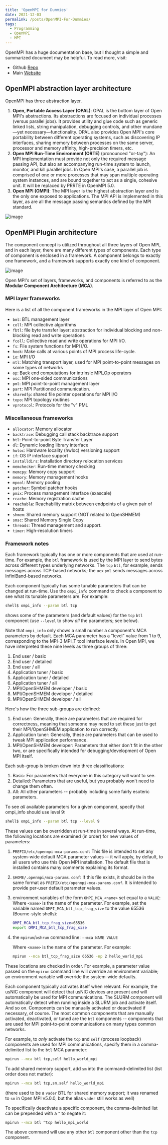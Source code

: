 ```yaml
---
title: 'OpenMPI for Dummies'
date: 2021-12-03
permalink: /posts/OpenMPI-For-Dummies/
tags:
  - Programming
  - OpenMPI
  - MPI
---
```


OpenMPI has a huge documentation base, but I thought a simple and summarized document may be helpful. To read more, visit:

- Github [Repo](https://github.com/open-mpi/ompi)
- Main [Website](http://open-mpi.org/)

## OpenMPI abstraction layer architecture

OpenMPI has three abstraction layer.

1. **Open, Portable Access Layer (OPAL)**: OPAL is the bottom layer of Open MPI's abstractions. Its abstractions are focused on individual processes (versus parallel jobs). It provides utility and glue code such as generic linked lists, string manipulation, debugging controls, and other mundane—yet necessary—functionality. OPAL also provides Open MPI's core portability between different operating systems, such as discovering IP interfaces, sharing memory between processes on the same server, processor and memory affinity, high-precision timers, etc.
2. **Open MPI Run-Time Environment (ORTE)** (pronounced "or-tay"): An MPI implementation must provide not only the required message passing API, but also an accompanying run-time system to launch, monitor, and kill parallel jobs. In Open MPI's case, a parallel job is comprised of one or more processes that may span multiple operating system instances, and are bound together to act as a single, cohesive unit. It will be replaced by PRRTE in OpenMPI 5.0.
3. **Open MPI (OMPI)**: The MPI layer is the highest abstraction layer and is the only one exposed to applications. The MPI API is implemented in this layer, as are all the message passing semantics defined by the MPI standard.

![image](https://user-images.githubusercontent.com/10928452/144649248-c796fe0b-a4ee-459b-bb70-b778610f064d.png)

## OpenMPI Plugin architecture

The component concept is utilized throughout all three layers of Open MPI, and in each layer, there are many different types of components. Each type of component is enclosed in a framework. A component belongs to exactly one framework, and a framework supports exactly one kind of component.

![image](https://user-images.githubusercontent.com/10928452/144649443-4ae0c0c6-4b9c-410c-8c82-06ae438266bd.png)

Open MPI's set of layers, frameworks, and components is referred to as the **Modular Component Architecture (MCA)**.

### MPI layer frameworks

Here is a list of all the component frameworks in the MPI layer of
Open MPI:

- `bml`: BTL management layer
- `coll`: MPI collective algorithms
- `fbtl`: file byte transfer layer: abstraction for individual blocking and non-blocking read and write operations
- `fcoll`: Collective read and write operations for MPI I/O.
- `fs`: File system functions for MPI I/O.
- `hook`: Make calls at various points of MPI process life-cycle.
- `io`: MPI I/O
- `mtl`: Matching transport layer, used for MPI point-to-point messages on some types of networks
- `op`: Back end computations for intrinsic MPI_Op operators
- `osc`: MPI one-sided communications
- `pml`: MPI point-to-point management layer
- `part`: MPI Partitioned communication.
- `sharedfp`: shared file pointer operations for MPI I/O
- `topo`: MPI topology routines
- `vprotocol`: Protocols for the "v" PML

### Miscellaneous frameworks

- `allocator`: Memory allocator
- `backtrace`: Debugging call stack backtrace support
- `btl`: Point-to-point Byte Transfer Layer
- `dl`: Dynamic loading library interface
- `hwloc`: Hardware locality (hwloc) versioning support
- `if`: OS IP interface support
- `installdirs`: Installation directory relocation services
- `memchecker`: Run-time memory checking
- `memcpy`: Memory copy support
- `memory`: Memory management hooks
- `mpool`: Memory pooling
- `patcher`: Symbol patcher hooks
- `pmix`: Process management interface (exascale)
- `rcache`: Memory registration cache
- `reachable`: Reachability matrix between endpoints of a given pair of hosts
- `shmem`: Shared memory support (NOT related to OpenSHMEM)
- `smsc`: Shared Memory Single Copy
- `threads`: Thread management and support.
- `timer`: High-resolution timers

### Framework notes

Each framework typically has one or more components that are used at run-time.  For example, the `btl` framework is used by the MPI layer to send bytes across different types underlying networks.  The `tcp` `btl`, for example, sends messages across TCP-based networks; the `ucx` `pml` sends messages across InfiniBand-based networks.

Each component typically has some tunable parameters that can be changed at run-time.  Use the `ompi_info` command to check a component to see what its tunable parameters are.  For example:

```bash
shell$ ompi_info --param btl tcp
```

shows some of the parameters (and default values) for the `tcp` `btl` component (use `--level` to show *all* the parameters; see below).

Note that `ompi_info` only shows a small number a component's MCA parameters by default.  Each MCA parameter has a "level" value from 1 to 9, corresponding to the MPI-3 MPI_T tool interface levels.  In Open MPI, we have interpreted these nine levels as three groups of three:

1. End user / basic
2. End user / detailed
3. End user / all
4. Application tuner / basic
5. Application tuner / detailed
6. Application tuner / all
7. MPI/OpenSHMEM developer / basic
8. MPI/OpenSHMEM developer / detailed
9. MPI/OpenSHMEM developer / all

Here's how the three sub-groups are defined:

1. End user: Generally, these are parameters that are required for correctness, meaning that someone may need to set these just to get their MPI/OpenSHMEM application to run correctly.
2. Application tuner: Generally, these are parameters that can be used to tweak MPI application performance.
3. MPI/OpenSHMEM developer: Parameters that either don't fit in the other two, or are specifically intended for debugging/development of Open MPI itself.

Each sub-group is broken down into three classifications:

1. Basic: For parameters that everyone in this category will want to see.
2. Detailed: Parameters that are useful, but you probably won't need to change them often.
3. All: All other parameters -- probably including some fairly esoteric parameters.

To see *all* available parameters for a given component, specify that
ompi_info should use level 9:

```bash
shell$ ompi_info --param btl tcp --level 9
```

These values can be overridden at run-time in several ways. At run-time, the following locations are examined (in order) for new values of parameters:

1. `PREFIX/etc/openmpi-mca-params.conf`:
   This file is intended to set any system-wide default MCA parameter values -- it will apply, by default, to all users who use this Open
   MPI installation.  The default file that is installed contains many comments explaining its format.

2. `$HOME/.openmpi/mca-params.conf`:
   If this file exists, it should be in the same format as `PREFIX/etc/openmpi-mca-params.conf`.  It is intended to provide per-user default parameter values.

3. environment variables of the form `OMPI_MCA_<name>` set equal to a `VALUE`:
   Where `<name>` is the name of the parameter.  For example, set the variable named `OMPI_MCA_btl_tcp_frag_size` to the value 65536 (Bourne-style shells):

   ```bash
   OMPI_MCA_btl_tcp_frag_size=65536
   export OMPI_MCA_btl_tcp_frag_size
   ```

4. the `mpirun`/`oshrun` command line: `--mca NAME VALUE`

   Where `<name>` is the name of the parameter.  For example:

   ```bash
   mpirun --mca btl_tcp_frag_size 65536 -np 2 hello_world_mpi
   ```

These locations are checked in order.  For example, a parameter value passed on the `mpirun` command line will override an environment variable; an environment variable will override the system-wide defaults.

Each component typically activates itself when relevant.  For example, the usNIC component will detect that usNIC devices are present and will automatically be used for MPI communications.  The SLURM component will automatically detect when running inside a SLURM job and activate itself.  And so on. Components can be manually activated or deactivated if necessary, of course.  The most common components that are manually activated, deactivated, or tuned are the `btl` components -- components that are used for MPI point-to-point communications on many types common networks.

For example, to *only* activate the `tcp` and `self` (process loopback) components are used for MPI communications, specify them in a comma-delimited list to the `btl` MCA parameter:

```bash
mpirun --mca btl tcp,self hello_world_mpi
```

To add shared memory support, add `sm` into the command-delimited list (list order does not matter):

```bash
mpirun --mca btl tcp,sm,self hello_world_mpi
```

(there used to be a `vader` BTL for shared memory support; it was renamed to `sm` in Open MPI v5.0.0, but the alias `vader` still works as well)

To specifically deactivate a specific component, the comma-delimited list can be prepended with a `^` to negate it:

```bash
mpirun --mca btl ^tcp hello_mpi_world
```

The above command will use any other `btl` component other than the `tcp` component.
